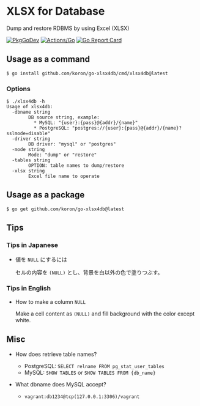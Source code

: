 # XLSX for Database

Dump and restore RDBMS by using Excel (XLSX)

[![PkgGoDev](https://pkg.go.dev/badge/github.com/koron/go-xlsx4db)](https://pkg.go.dev/github.com/koron/go-xlsx4db)
[![Actions/Go](https://github.com/koron/go-xlsx4db/workflows/Go/badge.svg)](https://github.com/koron/go-xlsx4db/actions?query=workflow%3AGo)
[![Go Report Card](https://goreportcard.com/badge/github.com/koron/go-xlsx4db)](https://goreportcard.com/report/github.com/koron/go-xlsx4db)

## Usage as a command

```console
$ go install github.com/koron/go-xlsx4db/cmd/xlsx4db@latest
```

### Options

```console
$ ./xlsx4db -h
Usage of xlsx4db:
  -dbname string
        DB source string, example:
          * MySQL: "{user}:{pass}@{addr}/{name}"
          * PostgreSQL: "postgres://{user}:{pass}@{addr}/{name}?sslmode=disable"
  -driver string
        DB driver: "mysql" or "postgres"
  -mode string
        Mode: "dump" or "restore"
  -tables string
        OPTION: table names to dump/restore
  -xlsx string
        Excel file name to operate
```

## Usage as a package

```console
$ go get github.com/koron/go-xlsx4db@latest
```

## Tips

### Tips in Japanese

*   値を `NULL` にするには

    セルの内容を `(NULL)` とし、背景を白以外の色で塗りつぶす。

### Tips in English

*   How to make a column `NULL`

    Make a cell content as `(NULL)` and fill background with the color except
    white.

## Misc

*   How does retrieve table names?
    *   PostgreSQL: `SELECT relname FROM pg_stat_user_tables`
    *   MySQL: `SHOW TABLES` or `SHOW TABLES FROM {db_name}`

*   What dbname does MySQL accept?
    *   `vagrant:db1234@tcp(127.0.0.1:3306)/vagrant`
